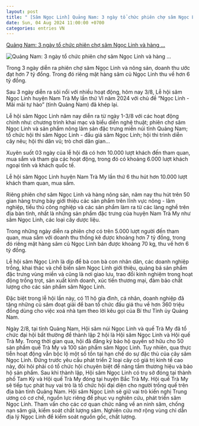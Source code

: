 ```yaml
---
layout: post
title: " [Sâm Ngọc Linh] Quảng Nam: 3 ngày tổ chức phiên chợ sâm Ngọc Linh và hàng ..."
date: Sun, 04 Aug 2024 11:00:00 +0700
categories: entries VN
---
```

[Quảng Nam: 3 ngày tổ chức phiên chợ sâm Ngọc Linh và hàng ...](https://tapchicongthuong.vn/quang-nam--3-ngay-to-chuc-phien-cho-sam-ngoc-linh-va-hang-nong-san--thu-ve-hon-7-ty-dong-124541.htm)

![Quảng Nam: 3 ngày tổ chức phiên chợ sâm Ngọc Linh và hàng ...](https://imgcdn.tapchicongthuong.vn/tcct-media/24/8/3/quang-nam--3-ngay-to-chuc-phien-cho-sam-ngoc-linh-va-hang-nong-san--thu-ve-hon-7-ty-dong_66ade059eb178.jpg)

Trong 3 ngày diễn ra phiên chợ sâm Ngọc Linh và nông sản, doanh thu ước đạt hơn 7 tỷ đồng. Trong đó riêng mặt hàng sâm củ Ngọc Linh thu về hơn 6 tỷ đồng.

Sau 3 ngày diễn ra sôi nổi với nhiều hoạt động, hôm nay 3/8, Lễ hội sâm Ngọc Linh huyện Nam Trà My lần thứ VI năm 2024 với chủ đề “Ngọc Linh - Mãi mãi tự hào” (tỉnh Quảng Nam) đã khép lại.

Lễ hội sâm Ngọc Linh năm nay diễn ra từ ngày 1-3/8 với các hoạt động chính như: chương trình khai mạc và biểu diễn nghệ thuật; phiên chợ sâm Ngọc Linh và sản phẩm nông lâm sản đặc trưng miền núi tỉnh Quảng Nam; tổ chức hội thi sâm Ngọc Linh - đấu giá sâm Ngọc Linh; hội thi trình diễn cây nêu; hội thi dân vũ; trò chơi dân gian…

Xuyên suốt 03 ngày của lễ hội đã có hơn 10.000 lượt khách đến tham quan, mua sắm và tham gia các hoạt động, trong đó có khoảng 6.000 lượt khách ngoại tỉnh và khách quốc tế.

Lễ hội sâm Ngọc Linh huyện Nam Trà My lần thứ 6 thu hút hơn 10.000 lượt khách tham quan, mua sắm.

Riêng phiên chợ sâm Ngọc Linh và hàng nông sản, năm nay thu hút trên 50 gian hàng trưng bày giới thiệu các sản phẩm trên lĩnh vực nông - lâm nghiệp, tiểu thủ công nghiệp và các sản phẩm làm ra từ các làng nghề trên địa bàn tỉnh, nhất là những sản phẩm đặc trưng của huyện Nam Trà My như sâm Ngọc Linh, các loại cây dược liệu.

Trong những ngày diễn ra phiên chợ có trên 5.000 lượt người đến tham quan, mua sắm với doanh thu thống kê được khoảng hơn 7 tỷ đồng, trong đó riêng mặt hàng sâm củ Ngọc Linh bán được khoảng 70 kg, thu về hơn 6 tỷ đồng.

Lễ hội sâm Ngọc Linh là dịp để bà con bà con nhân dân, các doanh nghiệp trồng, khai thác và chế biến sâm Ngọc Linh giới thiệu, quảng bá sản phẩm đặc trưng vùng miền và cũng là nơi giao lưu, trao đổi kinh nghiệm trong hoạt động trồng trọt, sản xuất kinh doanh, xúc tiến thương mại, đảm bảo chất lượng cho các sản phẩm sâm Ngọc Linh.

Đặc biệt trong lễ hội lần này, có 11 hộ gia đình, cá nhân, doanh nghiệp đã tặng những củ sâm đoạt giải để ban tổ chức đấu giá thu về hơn 360 triệu đồng dùng cho việc xoá nhà tạm theo lời kêu gọi của Bí thư Tỉnh ủy Quảng Nam.

Ngày 2/8, tại tỉnh Quảng Nam, Hội sâm núi Ngọc Linh và quế Trà My đã tổ chức đại hội bất thường để thành lập 2 hội là Hội sâm Ngọc Linh và Hội quế Trà My. Trong thời gian qua, hội đã đăng ký bảo hộ quyền sở hữu cho 50 sản phẩm quế Trà My và 100 sản phẩm sâm Ngọc Linh. Tuy nhiên, qua thực tiễn hoạt động vẫn bộc lộ một số tồn tại hạn chế do sự đặc thù của cây sâm Ngọc Linh. Đứng trước yêu cầu phát triển 2 loại cây có giá trị kinh tế cao này, đòi hỏi phải có tổ chức hội chuyên biệt để nâng tầm thương hiệu và bảo hộ sản phẩm. Sau khi thành lập, Hội sâm Ngọc Linh có trụ sở đóng tại thành phố Tam Kỳ và Hội quế Trà My đóng tại huyện Bắc Trà My. Hội quế Trà My sẽ tiếp tục phát huy vai trò là tổ chức hội đại diện cho người trồng quế trên địa bàn tỉnh Quảng Nam. Hội sâm Ngọc Linh sẽ giữ vai trò kiến nghị Trung ương có cơ chế, nguồn lực riêng để phục vụ nghiên cứu, phát triển sâm Ngọc Linh. Tham vấn cho các cơ quan chức năng về an ninh sâm, chống nạn sâm giả, kiểm soát chất lượng sâm. Nghiên cứu mở rộng vùng chỉ dẫn địa lý Ngọc Linh để kiểm soát nguồn gốc, chất lượng.

